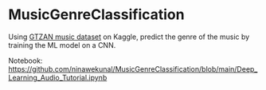 # MusicGenreClassification
Using [GTZAN music dataset](https://www.kaggle.com/andradaolteanu/gtzan-dataset-music-genre-classification) on Kaggle, predict the genre of the music by training the ML model on a CNN.

Notebook: https://github.com/ninawekunal/MusicGenreClassification/blob/main/Deep_Learning_Audio_Tutorial.ipynb
